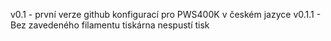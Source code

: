 v0.1 - první verze github konfigurací pro PWS400K v českém jazyce
v0.1.1 - Bez zavedeného filamentu tiskárna nespustí tisk